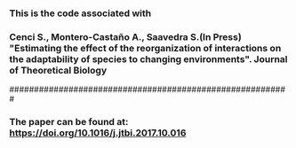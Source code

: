 ### This is the code associated with
### Cenci S., Montero-Castaño A., Saavedra S.(In Press) "Estimating the effect of the reorganization of interactions on the adaptability of species to changing environments". Journal of Theoretical Biology
######################################################### 
### The paper can be found at: https://doi.org/10.1016/j.jtbi.2017.10.016
